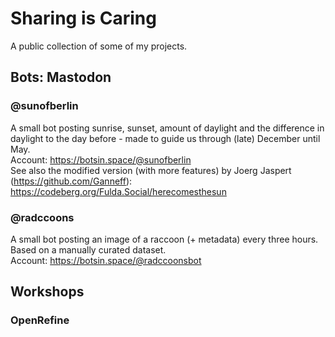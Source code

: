 # Sharing is Caring
A public collection of some of my projects.

## Bots: Mastodon
### @sunofberlin
A small bot posting sunrise, sunset, amount of daylight and the difference in daylight to the day before - made to guide us through (late) December until May.<br>
Account: https://botsin.space/@sunofberlin <br>
See also the modified version (with more features) by Joerg Jaspert (https://github.com/Ganneff):<br>
https://codeberg.org/Fulda.Social/herecomesthesun
### @radccoons
A small bot posting an image of a raccoon (+ metadata) every three hours. Based on a manually curated dataset.<br>
Account: https://botsin.space/@radccoonsbot

## Workshops
### OpenRefine
